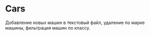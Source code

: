 # Cars
Добавление новых машин в текстовый файл, удаление по марке машины, фильтрация машин по классу.
